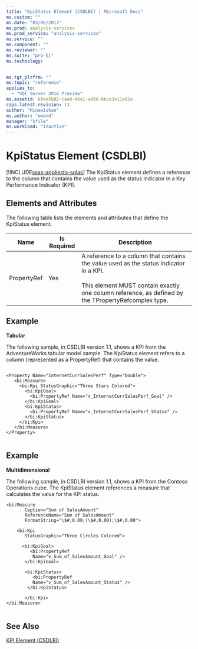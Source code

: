 ```yaml
---
title: "KpiStatus Element (CSDLBI) | Microsoft Docs"
ms.custom: ""
ms.date: "03/06/2017"
ms.prod: analysis-services
ms.prod_service: "analysis-services"
ms.service: ""
ms.component: ""
ms.reviewer: ""
ms.suite: "pro-bi"
ms.technology: 
  

ms.tgt_pltfrm: ""
ms.topic: "reference"
applies_to: 
  - "SQL Server 2016 Preview"
ms.assetid: 6fee5b82-caa8-46a1-ad68-bbce3e11e01e
caps.latest.revision: 13
author: "Minewiskan"
ms.author: "owend"
manager: "kfile"
ms.workload: "Inactive"
---
```

# KpiStatus Element (CSDLBI)
[!INCLUDE[ssas-appliesto-sqlas](../../../includes/ssas-appliesto-sqlas.md)]
  The KpiStatus element defines a reference to the column that contains the value used as the status indicator in a Key Performance Indicator (KPI).  
  
## Elements and Attributes  
 The following table lists the elements and attributes that define the KpiStatus element.  
  
|Name|Is Required|Description|  
|----------|-----------------|-----------------|  
|PropertyRef|Yes|A reference to a column that contains the value used as the status indicator in a KPI.<br /><br /> This element MUST contain exactly one column reference, as defined by the TPropertyRefcomplex type.|  
  
## Example  
 **Tabular**  
  
 The following sample, in CSDLBI version 1.1, shows a KPI from the AdventureWorks tabular model sample. The KpiStatus element refers to a column (represented as a PropertyRef) that contains the value.  
  
```  
  
<Property Name="InternetCurrSalesPerf" Type="Double">  
   <bi:Measure>  
     <bi:Kpi StatusGraphic="Three Stars Colored">  
       <bi:KpiGoal>  
         <bi:PropertyRef Name="v_InternetCurrSalesPerf_Goal" />  
       </bi:KpiGoal>  
       <bi:KpiStatus>  
         <bi:PropertyRef Name="v_InternetCurrSalesPerf_Status" />  
       </bi:KpiStatus>  
     </bi:Kpi>  
   </bi:Measure>  
</Property>  
  
```  
  
## Example  
 **Multidimensional**  
  
 The following sample, in CSDLBI version 1.1, shows a KPI from the Contoso Operations cube. The KpiStatus element references a measure that calculates the value for the KPI status.  
  
```  
<bi:Measure   
       Caption="Sum of SalesAmount"   
       ReferenceName="Sum of SalesAmount"   
       FormatString="\$#,0.00;(\$#,0.00);\$#,0.00">  
  
    <bi:Kpi   
       StatusGraphic="Three Circles Colored">  
  
      <bi:KpiGoal>  
         <bi:PropertyRef   
          Name="v_Sum_of_SalesAmount_Goal" />  
       </bi:KpiGoal>  
  
       <bi:KpiStatus>  
          <bi:PropertyRef   
          Name="v_Sum_of_SalesAmount_Status" />  
        </bi:KpiStatus>  
  
       </bi:Kpi>  
</bi:Measure>  
  
```  
  
## See Also  
 [KPI Element &#40;CSDLBI&#41;](../../../analysis-services/tabular-model-programming-compatibility-levels-1050-1103/conceptual-schema-definition-language-csdl/kpi-element-csdlbi.md)  
  
  
